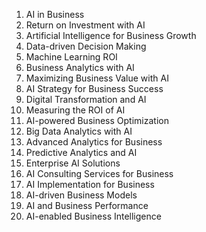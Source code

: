 1. AI in Business
2. Return on Investment with AI
3. Artificial Intelligence for Business Growth
4. Data-driven Decision Making
5. Machine Learning ROI
6. Business Analytics with AI
7. Maximizing Business Value with AI
8. AI Strategy for Business Success
9. Digital Transformation and AI
10. Measuring the ROI of AI
11. AI-powered Business Optimization
12. Big Data Analytics with AI
13. Advanced Analytics for Business
14. Predictive Analytics and AI
15. Enterprise AI Solutions
16. AI Consulting Services for Business
17. AI Implementation for Business
18. AI-driven Business Models
19. AI and Business Performance
20. AI-enabled Business Intelligence


